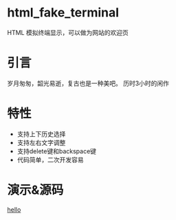 # html_fake_terminal
HTML 模拟终端显示，可以做为网站的欢迎页

# 引言

岁月匆匆，韶光易逝，复古也是一种美吧。
历时3小时的闲作

# 特性

- 支持上下历史选择
- 支持左右文字调整
- 支持delete键和backspace键
- 代码简单，二次开发容易

# 演示&源码

[hello](https://www.zunmx.top/home.html)
